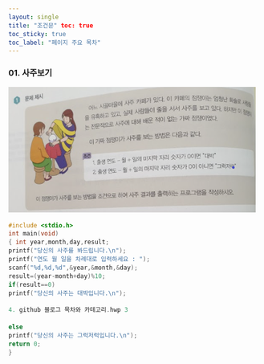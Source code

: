 ```yaml
---
layout: single
title: "조건문" toc: true
toc_sticky: true
toc_label: "페이지 주요 목차" 
---
```


### 01. 사주보기
![saju](/assets/images/saju.png)
~~~c
#include <stdio.h>
int main(void)
{ int year,month,day,result;
printf("당신의 사주를 봐드립니다.\n");
printf("연도 월 일을 차례대로 입력하세요 : ");
scanf("%d,%d,%d",&year,&month,&day);
result=(year-month+day)%10;
if(result==0)
printf("당신의 사주는 대박입니다.\n");

4. github 블로그 목차와 카테고리.hwp 3

else
printf("당신의 사주는 그럭저럭입니다.\n");
return 0;
}
~~~ 
